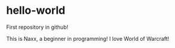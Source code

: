 # hello-world
First repository in github!

This is Naxx, a beginner in programming! 
I love World of Warcraft!
